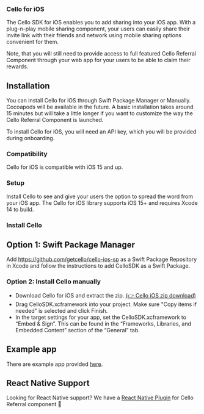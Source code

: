 ### Cello for iOS

The Cello SDK for iOS enables you to add sharing into your iOS app. With a plug-n-play mobile sharing component, your users can easily share their invite link with their friends and network using mobile sharing options convenient for them.

Note, that you will still need to provide access to full featured Cello Referral Component through your web app for your users to be able to claim their rewards.

## Installation

You can install Cello for iOS through Swift Package Manager or Manually. Cocoapods will be available in the future. A basic installation takes around 15 minutes but will take a little longer if you want to customize the way the Cello Referral Component is launched.

To install Cello for iOS, you will need an API key, which you will be provided during onboarding.

### Compatibility

Cello for iOS is compatible with iOS 15 and up.

### Setup

Install Cello to see and give your users the option to spread the word from your iOS app. The Cello for iOS library supports iOS 15+ and requires Xcode 14 to build.

### Install Cello

## Option 1: Swift Package Manager

Add https://github.com/getcello/cello-ios-sp as a Swift Package Repository in Xcode and follow the instructions to add CelloSDK as a Swift Package.

### Option 2: Install Cello manually

- Download Cello for iOS and extract the zip. [(👉 Cello iOS zip download)](https://github.com/getcello/cello-ios-sp/releases/download/0.7.2/CelloSDK.xcframework.zip)
- Drag CelloSDK.xcframework into your project. Make sure "Copy items if needed" is selected and click Finish.
- In the target settings for your app, set the CelloSDK.xcframework to “Embed & Sign”. This can be found in the “Frameworks, Libraries, and Embedded Content” section of the “General” tab.

## Example app

There are example app provided [here](https://github.com/getcello/cello-ios/tree/master/Examples).

## React Native Support

Looking for React Native support? We have a [React Native Plugin](https://github.com/getcello/cello-react-native) for Cello Referral component 🎉